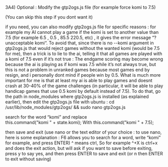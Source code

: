 3A4) Optional : Modify the gtp2ogs.js file (for example force komi to 7.5)

(You can skip this step if you dont want it)


if you need, you can also modify gtp2ogs.js file for specific reasons : 
for example my AI cannot play a game if the komi is set to another value than 7.5 (for example 6.5 , 0.5 , 85.5 220.5, etc) , it gives the error message “? unacceptable komi“.
To avoid that, since there is no --komi argument in gtp2ogs.js that would reject games without the wanted komi (would be 7.5 for me), then a trick is to lie to the ai, telling it that all games are played with a komi of 7.5 even if it’s not true : 
The endgame scoring may become wrong because the ai is playing as if komi was 7.5 while it’s not always true, but this is not a problem in unranked games because most games end by resign, and i personally dont mind if people win by 0.5. What is much more important for me is that at least my ai is able to play games and doesnt crash at 30-40% of the game challenges (in particular, it will be able to play handicap games that use 0.5 komi by default instead of 7.5).
To do that, go the path in node_modules where gtp2ogs.js is installed (as explained earlier), then edit the gtp2ogs.js file with ubuntu : 
cd /usr/lib/node_modules/gtp2ogs/  && sudo nano gtp2ogs.js

search for the word “komi”
and replace        
this.command("komi " + state.komi);
With
this.command("komi " + 7.5);


 then save and exit
(use nano or the text editor of your choice : to use nano, here is some explanation :
F6 allows you to search for a word, write “komi” for example, and press ENTER)
^ means ctrl,
So for example  ^+X is ctrl+x and does the exit action, but will ask if you want to save before exiting, press y to say yes, and then press ENTER to save and exit (or n then ENTER to exit without saving)

